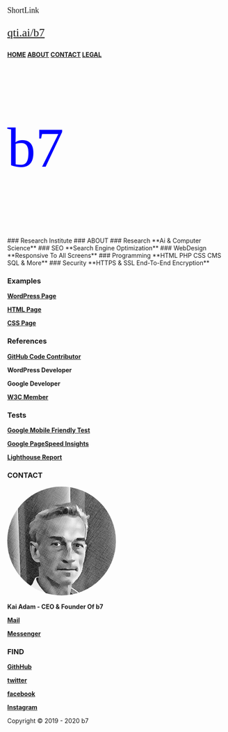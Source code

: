 <head>
<link rel="apple-touch-icon" sizes="180x180" href="/apple-touch-icon.png">
<link rel="icon" type="image/png" sizes="32x32" href="/favicon-32x32.png">
<link rel="icon" type="image/png" sizes="16x16" href="/favicon-16x16.png">
<link rel="manifest" href="/site.webmanifest">
<meta name="viewport" content="width=device-width, initial-scale=1">
<style>
.ubuntu {
  font-family: "Ubuntu";
}
</style>
<style>
img {
  border-radius: 50%;
}
</style>
<style>
body {
  background-image: url('b7.gif');
  background-repeat: no-repeat;
  background-attachment: fixed; 
  background-size: 100% 100%;
}
</style>
</head>
<p class="ubuntu" style="font-size:18px">ShortLink </p><p class="ubuntu" style="font-size:26px"><a href="https://qti.ai/b7" target="_blank">qti.ai/b7</a></p>

**<a href="https://b7.github.io" >HOME</a> <a href="https://b7.github.io/#about" >ABOUT</a> <a href="https://b7.github.io/#contact" >CONTACT</a> <a href="https://b7.github.io/legal" >LEGAL</a>**

<p class="ubuntu" style="font-size:130px ; color:blue">b7</p>
### Research Institute
### ABOUT
### Research
**Ai & Computer Science**
### SEO
**Search Engine Optimization**
### WebDesign
**Responsive To All Screens**
### Programming
**HTML PHP CSS CMS SQL & More**
### Security
**HTTPS & SSL End-To-End Encryption**

### Examples
**<a href="https://vvv.clan.rip" target="_blank">WordPress Page</a>**

**<a href="https://b7.github.io" target="_blank">HTML Page</a>**

**<a href="https://b7.github.io/css-page" target="_blank">CSS Page</a>**

### References
**<a href="https://github.com/b7" target="_blank">GitHub Code Contributor</a>**

**WordPress Developer**

**Google Developer**

**<a href="https://www.w3.org/community/opengov/wiki/User:Kaiadam" target="_blank">W3C Member</a>**

### Tests
**<a href="https://search.google.com/test/mobile-friendly?url=https://b7.github.io" target="_blank">Google Mobile Friendly Test</a>**

**<a href="https://developers.google.com/speed/pagespeed/insights/?&url=https://b7.github.io&tab=desktop" target="_blank">Google PageSpeed Insights</a>**

**<a href="https://lighthouse-dot-webdotdevsite.appspot.com//lh/html?url=https://b7.github.io" target="_blank">Lighthouse Report</a>**

### CONTACT
<img src="Kai-Adam.png" alt="Kai Adam" width="250px" height="250">

**Kai Adam - CEO & Founder Of b7**

**<a href="mailto:	b7.github@gmail.com" target="_blank">Mail</a>**

**<a href="https://m.me/b7.github.io" target="_blank">Messenger</a>**

### FIND
**<a href="https://github.com/b7" target="_blank">GithHub</a>**

**<a href="https://twitter.com/b7git" target="_blank">twitter</a>**

**<a href="https://facebook.com/b7.github.io" target="_blank">facebook</a>**

**<a href="https://instagram.com/b7.github.io" target="_blank">Instagram</a>**

Copyright © 2019 - 2020 b7
